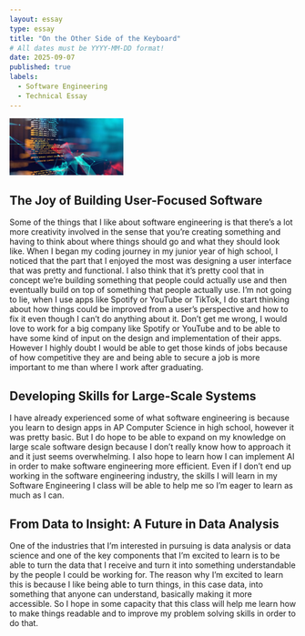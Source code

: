 ```yaml
---
layout: essay
type: essay
title: "On the Other Side of the Keyboard"
# All dates must be YYYY-MM-DD format!
date: 2025-09-07
published: true
labels:
  - Software Engineering
  - Technical Essay
---
```


<img width="200px" class="rounded float-start pe-4" src="../img/software eng.webp">

## The Joy of Building User-Focused Software

Some of the things that I like about software engineering is that there’s a lot more creativity involved in the sense that you’re creating something and having to think about where things should go and what they should look like. When I began my coding journey in my junior year of high school, I noticed that the part that I enjoyed the most was designing a user interface that was pretty and functional. I also think that it’s pretty cool that in concept we’re building something that people could actually use and then eventually build on top of something that people actually use. I’m not going to lie, when I use apps like Spotify or YouTube or TikTok, I do start thinking about how things could be improved from a user’s perspective and how to fix it even though I can’t do anything about it. Don’t get me wrong, I would love to work for a big company like Spotify or YouTube and to be able to have some kind of input on the design and implementation of their apps. However I highly doubt I would be able to get those kinds of jobs because of how competitive they are and being able to secure a job is more important to me than where I work after graduating. 

## Developing Skills for Large-Scale Systems

I have already experienced some of what software engineering is because you learn to design apps in AP Computer Science in high school, however it was pretty basic. But I do hope to be able to expand on my knowledge on large scale software design because I don’t really know how to approach it and it just seems overwhelming. I also hope to learn how I can implement AI in order to make software engineering more efficient. Even if I don’t end up working in the software engineering industry, the skills I will learn in my Software Engineering I class will be able to help me so I’m eager to learn as much as I can. 

## From Data to Insight: A Future in Data Analysis

One of the industries that I’m interested in pursuing is data analysis or data science and one of the key components that I’m excited to learn is to be able to turn the data that I receive and turn it into something understandable by the people I could be working for. The reason why I’m excited to learn this is because I like being able to turn things, in this case data, into something that anyone can understand, basically making it more accessible. So I hope in some capacity that this class will help me learn how to make things readable and to improve my problem solving skills in order to do that.
